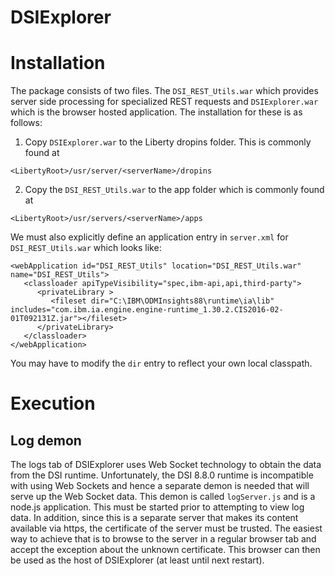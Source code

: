 # DSIExplorer

# Installation
The package consists of two files.  The `DSI_REST_Utils.war` which provides server side processing for specialized
REST requests and `DSIExplorer.war` which is the browser hosted application.  The installation for these is as 
follows:

1. Copy `DSIExplorer.war` to the Liberty dropins folder.  This is commonly found at

`<LibertyRoot>/usr/server/<serverName>/dropins`

2. Copy the `DSI_REST_Utils.war` to the app folder which is commonly found at

`<LibertyRoot>/usr/servers/<serverName>/apps`

We must also explicitly define an application entry in `server.xml` for `DSI_REST_Utils.war` which looks like:

```
<webApplication id="DSI_REST_Utils" location="DSI_REST_Utils.war" name="DSI_REST_Utils">
   <classloader apiTypeVisibility="spec,ibm-api,api,third-party">
      <privateLibrary >
         <fileset dir="C:\IBM\ODMInsights88\runtime\ia\lib" includes="com.ibm.ia.engine.engine-runtime_1.30.2.CIS2016-02-01T092131Z.jar"></fileset>
      </privateLibrary>
   </classloader>
</webApplication>
```

You may have to modify the `dir` entry to reflect your own local classpath.

# Execution

## Log demon
The logs tab of DSIExplorer uses Web Socket technology to obtain the data from the DSI runtime.  Unfortunately, the DSI 8.8.0 runtime is incompatible
with using Web Sockets and hence a separate demon is needed that will serve up the Web Socket data.  This demon is called `logServer.js` and is a
node.js application.  This must be started prior to attempting to view log data.  In addition, since this is a separate server that makes its
content available via https, the certificate of the server must be trusted.  The easiest way to achieve that is to browse to the server in a regular
browser tab and accept the exception about the unknown certificate.  This browser can then be used as the host of DSIExplorer (at least until next
restart).